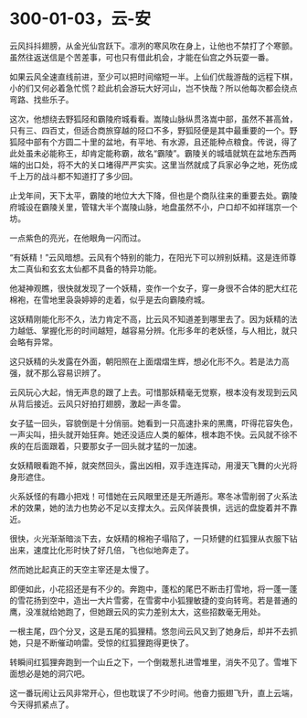 # 300-01-03，云-安

云风抖抖翅膀，从金光仙宫跃下。凛冽的寒风吹在身上，让他也不禁打了个寒颤。虽然往返送信是个苦差事，可也只有借此机会，才能在仙宫之外玩耍一番。

如果云风全速直线前进，至少可以把时间缩短一半。上仙们优哉游哉的远程下棋，小的们又何必着急忙慌？趁此机会游玩大好河山，岂不快哉？所以他每次都会绕点弯路、找些乐子。

这次，他想绕去野狐陉和霸陵府城看看。嵩陵山脉纵贯洛嵩中部，虽然不甚高耸，只有三、四百丈，但适合商旅穿越的陉口不多，野狐陉便是其中最重要的一个。野狐陉中部有个方圆二十里的盆地，有平地、有水源，且还能种点粮食。传说，得了此处虽未必能称王，却肯定能称霸，故名“霸陵”。霸陵关的城墙就筑在盆地东西两端的出口处，将不大的关口堵得严严实实。这里当然就成了兵家必争之地，死伤成千上万的战斗都不知道打了多少回。

止戈年间，天下太平，霸陵的地位大大下降，但也是个商队往来的重要去处。霸陵府城设在霸陵关里，管辖大半个嵩陵山脉，地盘虽然不小，户口却不如祥瑞京一个坊。

一点紫色的亮光，在他眼角一闪而过。

“有妖精！”云风暗想。云风有个特别的能力，在阳光下可以辨别妖精。这是连师尊太二真仙和玄玄太仙都不具备的特异功能。

他凝神观瞧，很快就发现了一个妖精，变作一个女子，穿一身很不合体的肥大红花棉袍，在雪地里袅袅婷婷的走着，似乎是去向霸陵府城。

这妖精刚能化形不久，法力肯定不高，比云风不知道差到哪里去了。因为妖精的法力越低、掌握化形的时间越短，越容易分辨。化形多年的老妖怪，与人相比，就只会略有异常。

这只妖精的头发露在外面，朝阳照在上面熠熠生辉，想必化形不久。若是法力高强，就不那么容易识辨了。

云风玩心大起，悄无声息的跟了上去。可惜那妖精毫无觉察，根本没有发现到云风从背后接近。云风只好拍打翅膀，激起一声冬雷。

女子猛一回头，容貌倒是十分俏丽。她看到一只高速扑来的黑鹰，吓得花容失色，一声尖叫，扭头就开始狂奔。她还没适应人类的躯体，根本跑不快。云风就不徐不疾的在后面跟着，只要那女子一回头就才猛的一加速。

女妖精眼看跑不掉，就突然回头，露出凶相，双手连连挥动，用漫天飞舞的火光将身形遮住。

火系妖怪的有趣小把戏！可惜她在云风眼里还是无所遁形。寒冬冰雪削弱了火系法术的效果，她的法力也势必不足以支撑太久。云风佯装畏惧，远远的盘旋着并不靠近。

很快，火光渐渐暗淡下去，女妖精的棉袍子塌陷了，一只矫健的红狐狸从衣服下钻出来，速度比化形时快了好几倍，飞也似地奔走了。

然而她比起真正的天空主宰还是太慢了。

即便如此，小花招还是有不少的。奔跑中，蓬松的尾巴不断击打雪地，将一蓬一蓬的雪花扬到空中，造出一大片雪雾，在雪雾中小狐狸敏捷的变向转弯。若是普通的鹰，没准就给她跑了，但她跟云风的实力差别太大，这些招数毫无用处。

一根主尾，四个分叉，这是五尾的狐狸精。悠忽间云风又到了她身后，却并不去抓她，只是不断催动响雷。受惊的红狐狸跑得更快了。

转瞬间红狐狸奔跑到一个山丘之下，一个倒栽葱扎进雪堆里，消失不见了。雪堆下面想必是她的洞穴吧。

这一番玩闹让云风非常开心，但也耽误了不少时间。他奋力振翅飞升，直上云端，今天得抓紧点了。
